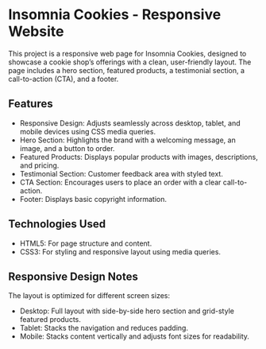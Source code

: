 # Insomnia Cookies - Responsive Website

This project is a responsive web page for Insomnia Cookies, designed to showcase a cookie shop’s offerings with a clean, user-friendly layout. The page includes a hero section, featured products, a testimonial section, a call-to-action (CTA), and a footer.

## Features

- Responsive Design: Adjusts seamlessly across desktop, tablet, and mobile devices using CSS media queries.
- Hero Section: Highlights the brand with a welcoming message, an image, and a button to order.
- Featured Products: Displays popular products with images, descriptions, and pricing.
- Testimonial Section: Customer feedback area with styled text.
- CTA Section: Encourages users to place an order with a clear call-to-action.
- Footer: Displays basic copyright information.

## Technologies Used

- HTML5: For page structure and content.
- CSS3: For styling and responsive layout using media queries.

## Responsive Design Notes

The layout is optimized for different screen sizes:

- Desktop: Full layout with side-by-side hero section and grid-style featured products.
- Tablet: Stacks the navigation and reduces padding.
- Mobile: Stacks content vertically and adjusts font sizes for readability.
